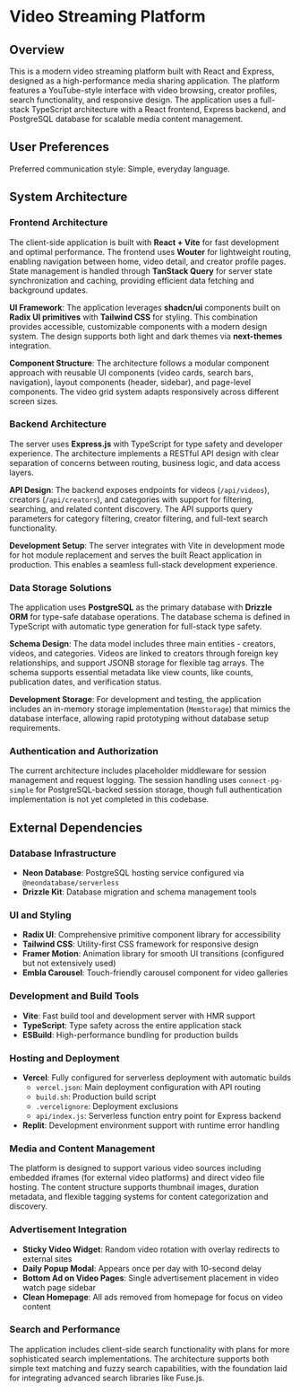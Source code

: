 # Video Streaming Platform

## Overview

This is a modern video streaming platform built with React and Express, designed as a high-performance media sharing application. The platform features a YouTube-style interface with video browsing, creator profiles, search functionality, and responsive design. The application uses a full-stack TypeScript architecture with a React frontend, Express backend, and PostgreSQL database for scalable media content management.

## User Preferences

Preferred communication style: Simple, everyday language.

## System Architecture

### Frontend Architecture
The client-side application is built with **React + Vite** for fast development and optimal performance. The frontend uses **Wouter** for lightweight routing, enabling navigation between home, video detail, and creator profile pages. State management is handled through **TanStack Query** for server state synchronization and caching, providing efficient data fetching and background updates.

**UI Framework**: The application leverages **shadcn/ui** components built on **Radix UI primitives** with **Tailwind CSS** for styling. This combination provides accessible, customizable components with a modern design system. The design supports both light and dark themes via **next-themes** integration.

**Component Structure**: The architecture follows a modular component approach with reusable UI components (video cards, search bars, navigation), layout components (header, sidebar), and page-level components. The video grid system adapts responsively across different screen sizes.

### Backend Architecture
The server uses **Express.js** with TypeScript for type safety and developer experience. The architecture implements a RESTful API design with clear separation of concerns between routing, business logic, and data access layers.

**API Design**: The backend exposes endpoints for videos (`/api/videos`), creators (`/api/creators`), and categories with support for filtering, searching, and related content discovery. The API supports query parameters for category filtering, creator filtering, and full-text search functionality.

**Development Setup**: The server integrates with Vite in development mode for hot module replacement and serves the built React application in production. This enables a seamless full-stack development experience.

### Data Storage Solutions
The application uses **PostgreSQL** as the primary database with **Drizzle ORM** for type-safe database operations. The database schema is defined in TypeScript with automatic type generation for full-stack type safety.

**Schema Design**: The data model includes three main entities - creators, videos, and categories. Videos are linked to creators through foreign key relationships, and support JSONB storage for flexible tag arrays. The schema supports essential metadata like view counts, like counts, publication dates, and verification status.

**Development Storage**: For development and testing, the application includes an in-memory storage implementation (`MemStorage`) that mimics the database interface, allowing rapid prototyping without database setup requirements.

### Authentication and Authorization
The current architecture includes placeholder middleware for session management and request logging. The session handling uses `connect-pg-simple` for PostgreSQL-backed session storage, though full authentication implementation is not yet completed in this codebase.

## External Dependencies

### Database Infrastructure
- **Neon Database**: PostgreSQL hosting service configured via `@neondatabase/serverless`
- **Drizzle Kit**: Database migration and schema management tools

### UI and Styling
- **Radix UI**: Comprehensive primitive component library for accessibility
- **Tailwind CSS**: Utility-first CSS framework for responsive design
- **Framer Motion**: Animation library for smooth UI transitions (configured but not extensively used)
- **Embla Carousel**: Touch-friendly carousel component for video galleries

### Development and Build Tools
- **Vite**: Fast build tool and development server with HMR support
- **TypeScript**: Type safety across the entire application stack
- **ESBuild**: High-performance bundling for production builds

### Hosting and Deployment
- **Vercel**: Fully configured for serverless deployment with automatic builds
  - `vercel.json`: Main deployment configuration with API routing
  - `build.sh`: Production build script
  - `.vercelignore`: Deployment exclusions
  - `api/index.js`: Serverless function entry point for Express backend
- **Replit**: Development environment support with runtime error handling

### Media and Content Management
The platform is designed to support various video sources including embedded iframes (for external video platforms) and direct video file hosting. The content structure supports thumbnail images, duration metadata, and flexible tagging systems for content categorization and discovery.

### Advertisement Integration
- **Sticky Video Widget**: Random video rotation with overlay redirects to external sites
- **Daily Popup Modal**: Appears once per day with 10-second delay
- **Bottom Ad on Video Pages**: Single advertisement placement in video watch page sidebar
- **Clean Homepage**: All ads removed from homepage for focus on video content

### Search and Performance
The application includes client-side search functionality with plans for more sophisticated search implementations. The architecture supports both simple text matching and fuzzy search capabilities, with the foundation laid for integrating advanced search libraries like Fuse.js.